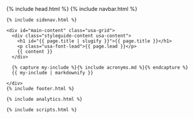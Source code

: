 <!DOCTYPE html>
<!--[if lt IE 9]><html class="lt-ie9"><![endif]-->
<!--[if gt IE 8]><!--><html lang="en"><!--<![endif]-->

  <head>
    {% include head.html %}
  </head>

  <body id="styleguide" class="{{ page.title | slugify }}">
  	{% include navbar.html %}

  	{% include sidenav.html %}

    <div id="main-content" class="usa-grid">
      <div class="styleguide-content usa-content">
        <h1 id="{{ page.title | slugify }}">{{ page.title }}</h1>
        <p class="usa-font-lead">{{ page.lead }}</p>
        {{ content }}
      </div>

      {% capture my-include %}{% include acronyms.md %}{% endcapture %}
      {{ my-include | markdownify }}

    </div>
    {% include footer.html %}

    {% include analytics.html %}

    {% include scripts.html %}

  </body>

</html>
